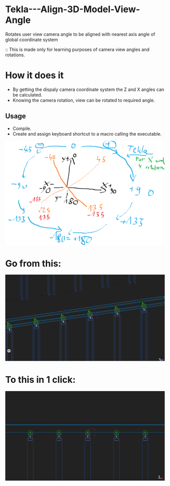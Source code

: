 # Tekla---Align-3D-Model-View-Angle
Rotates user view camera angle to be aligned with nearest axis angle of global coordinate system

:: This is made only for learning purposes of camera view angles and rotations.

# How it does it
* By getting the dispaly camera coordinate system the Z and X angles can be calculated.
* Knowing the camera rotation, view can be rotated to required angle.

## Usage
* Compile.
* Create and assign keyboard shortcut to a macro calling the executable.

![](Tekla-How-it-is-calculating-view-angles.png)

# Go from this:
![](Capture1.PNG)

# To this in 1 click:
![](Capture2.PNG)
